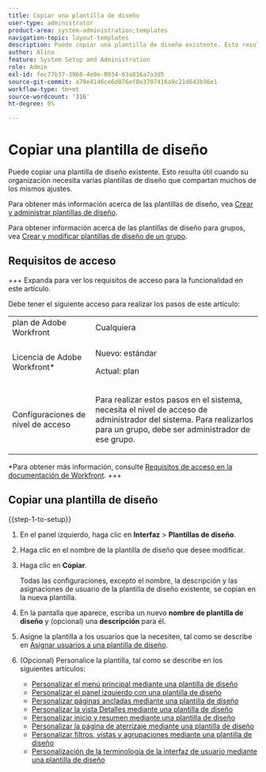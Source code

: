 ```yaml
---
title: Copiar una plantilla de diseño
user-type: administrator
product-area: system-administration;templates
navigation-topic: layout-templates
description: Puede copiar una plantilla de diseño existente. Esto resulta útil cuando su organización necesita varias plantillas de diseño que compartan muchos de los mismos ajustes.
author: Alina
feature: System Setup and Administration
role: Admin
exl-id: fec77b37-3968-4e0e-8034-63a816a7a3d5
source-git-commit: a79e4146ce6d076ef0e3707416a9c21d643b96e1
workflow-type: tm+mt
source-wordcount: '316'
ht-degree: 0%

---
```


# Copiar una plantilla de diseño

<!--Audited: 09/2024-->

Puede copiar una plantilla de diseño existente. Esto resulta útil cuando su organización necesita varias plantillas de diseño que compartan muchos de los mismos ajustes.

Para obtener más información acerca de las plantillas de diseño, vea [Crear y administrar plantillas de diseño](../../../administration-and-setup/customize-workfront/use-layout-templates/create-and-manage-layout-templates.md).

Para obtener información acerca de las plantillas de diseño para grupos, vea [Crear y modificar plantillas de diseño de un grupo](../../../administration-and-setup/manage-groups/work-with-group-objects/create-and-modify-a-groups-layout-templates.md).

## Requisitos de acceso

+++ Expanda para ver los requisitos de acceso para la funcionalidad en este artículo.

Debe tener el siguiente acceso para realizar los pasos de este artículo:

<table style="table-layout:auto"> 
 <col> 
 <col> 
 <tbody> 
  <tr> 
   <td role="rowheader">plan de Adobe Workfront</td> 
   <td>Cualquiera</td> 
  </tr> 
  <tr> 
   <td role="rowheader">Licencia de Adobe Workfront*</td> 
   <td><p>Nuevo: estándar</p>
   <p>Actual: plan</p></td> 
  </tr> 
  <tr> 
   <td role="rowheader">Configuraciones de nivel de acceso</td> 
   <td> <p>Para realizar estos pasos en el sistema, necesita el nivel de acceso de administrador del sistema.
Para realizarlos para un grupo, debe ser administrador de ese grupo.</p> </td> 
  </tr> 
 </tbody> 
</table>

*Para obtener más información, consulte [Requisitos de acceso en la documentación de Workfront](/help/quicksilver/administration-and-setup/add-users/access-levels-and-object-permissions/access-level-requirements-in-documentation.md).
+++

## Copiar una plantilla de diseño

{{step-1-to-setup}}

1. En el panel izquierdo, haga clic en **Interfaz** > **Plantillas de diseño**.

1. Haga clic en el nombre de la plantilla de diseño que desee modificar.
1. Haga clic en **Copiar**.

   Todas las configuraciones, excepto el nombre, la descripción y las asignaciones de usuario de la plantilla de diseño existente, se copian en la nueva plantilla.

1. En la pantalla que aparece, escriba un nuevo **nombre de plantilla de diseño** y (opcional) una **descripción** para él.

1. Asigne la plantilla a los usuarios que la necesiten, tal como se describe en [Asignar usuarios a una plantilla de diseño](../../../administration-and-setup/customize-workfront/use-layout-templates/assign-users-to-layout-template.md).
1. (Opcional) Personalice la plantilla, tal como se describe en los siguientes artículos:

   * [Personalizar el menú principal mediante una plantilla de diseño](../../../administration-and-setup/customize-workfront/use-layout-templates/customize-main-menu.md)
   * [Personalizar el panel izquierdo con una plantilla de diseño](../../../administration-and-setup/customize-workfront/use-layout-templates/customize-left-panel.md)
   * [Personalizar páginas ancladas mediante una plantilla de diseño](../../../administration-and-setup/customize-workfront/use-layout-templates/customize-pinned-pages.md)
   * [Personalizar la vista Detalles mediante una plantilla de diseño](../../../administration-and-setup/customize-workfront/use-layout-templates/customize-details-view-layout-template.md)
   * [Personalizar inicio y resumen mediante una plantilla de diseño](../../../administration-and-setup/customize-workfront/use-layout-templates/customize-home-summary-layout-template.md)
   * [Personalizar la página de aterrizaje mediante una plantilla de diseño](../../../administration-and-setup/customize-workfront/use-layout-templates/customize-landing-page.md)
   * [Personalizar filtros, vistas y agrupaciones mediante una plantilla de diseño](../../../administration-and-setup/customize-workfront/use-layout-templates/customize-fvg-list-controls-layout-template.md)
   * [Personalización de la terminología de la interfaz de usuario mediante una plantilla de diseño](../../../administration-and-setup/customize-workfront/use-layout-templates/customize-terminology.md)
